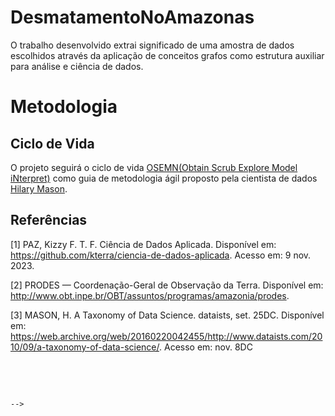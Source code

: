 # DesmatamentoNoAmazonas
O trabalho desenvolvido extrai significado de uma amostra de dados escolhidos através da aplicação de conceitos grafos como estrutura auxiliar para análise e ciência de dados.


<!-- 
# Introdução
# Metodologia
    # OSEMN
    #
-->

# Metodologia
## Ciclo de Vida 
O projeto seguirá o ciclo de vida [OSEMN(Obtain Scrub Explore Model iNterpret)](#https://web.archive.org/web/20160220042455/http://www.dataists.com/2010/09/a-taxonomy-of-data-science/) como guia de metodologia ágil proposto pela cientista de dados [Hilary Mason](#https://web.archive.org/web/20160220042455/http://www.dataists.com/2010/09/a-taxonomy-of-data-science/).


## Referências
[1] PAZ, Kizzy F. T. F. Ciência de Dados Aplicada. Disponível em: <https://github.com/kterra/ciencia-de-dados-aplicada>. Acesso em: 9 nov. 2023.

[2] PRODES — Coordenação-Geral de Observação da Terra. Disponível em: <http://www.obt.inpe.br/OBT/assuntos/programas/amazonia/prodes>.

[3] MASON, H. A Taxonomy of Data Science. dataists, set. 25DC. Disponível em: <https://web.archive.org/web/20160220042455/http://www.dataists.com/2010/09/a-taxonomy-of-data-science/>. Acesso em: nov. 8DC

‌

‌
<!-- IDEIAS -->
 
 <!-- 1. Existe uma correlação entre conectividade e Desmatamento?

        1. Atribui-se peso aos cliques buscando os números de desmatamento total em cada clique

        2. Atribui-se 
 -->
 
 <!-- 2. Correlação Local?

        Considere a correlação local, onde você examina a correlação entre o desmatamento de um município e o desmatamento de seus vizinhos diretamente conectados. Isso pode revelar padrões locais na relação entre conectividade e desmatamento.
 -->


 <!-- 3. Identificação de Cliques?

        Observando cliques verifique se eles possuem características semelhantes sobre desmatamento ou sobre urbanização, ou sobre demais métricas.


 -->


  <!-- 4. Análise de Fluxo nos algoritmos?
        Explore algoritmos de fluxo em grafos para entender como a conectividade impacta a disseminação do desmatamento através da rede viária. Considere algoritmos de caminho mínimo ponderado para modelar o impacto ambiental da conectividade.
 -->

<!-- 5. Centralidade dos vértices
        Calcule métricas de centralidade dos vértices, como a centralidade de grau, centralidade de proximidade ou centralidade de intermediação, para identificar os municípios mais centrais em termos de conectividade. Analise se esses municípios centrais têm padrões distintos de desmatamento.

 -->


<!-- PERSISTENTES 

     Análise de Centralidade 
        Centralidade de Proximidade (Closeness Centrality):
        Centralidade Harmonic (Harmonic Centrality):
        Centralidade de PageRank:
        Centralidade de Katz:


    


     Identificação de Cliques 

-->


<!-- ESTRATÉGIAS INTERESSANTES INDEPENDENTE DE TUDO 
    <!-- Normalização de dados de desmatamento:
        Criação de uma escala de desmatamento em uma escala comum de 0 a 1
        Responder a pergunta: Por quê a normalização dos dados é interessante?
    -->

    -->
